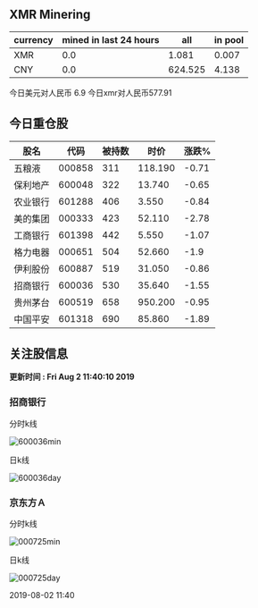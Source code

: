 ## XMR Minering

|currency|mined in last 24 hours|all|in pool|
|---|---|---|---|
|XMR|0.0|1.081|0.007|
|CNY|0.0|624.525|4.138|

今日美元对人民币 6.9	今日xmr对人民币577.91


## 今日重仓股 

|股名|代码|被持数|时价|涨跌%|
|---|---|---|---|---|
|五粮液|000858|311|118.190|-0.71|
|保利地产|600048|322|13.740|-0.65|
|农业银行|601288|406|3.550|-0.84|
|美的集团|000333|423|52.110|-2.78|
|工商银行|601398|442|5.550|-1.07|
|格力电器|000651|504|52.660|-1.9|
|伊利股份|600887|519|31.050|-0.86|
|招商银行|600036|530|35.640|-1.55|
|贵州茅台|600519|658|950.200|-0.95|
|中国平安|601318|690|85.860|-1.89|

## 关注股信息
**更新时间 : Fri Aug  2 11:40:10 2019**
### 招商银行 
分时k线

![600036min](http://image.sinajs.cn/newchart/min/n/sh600036.gif)

日k线

![600036day](http://image.sinajs.cn/newchart/daily/n/sh600036.gif)

### 京东方Ａ 
分时k线

![000725min](http://image.sinajs.cn/newchart/min/n/sz000725.gif)

日k线

![000725day](http://image.sinajs.cn/newchart/daily/n/sz000725.gif)

2019-08-02 11:40